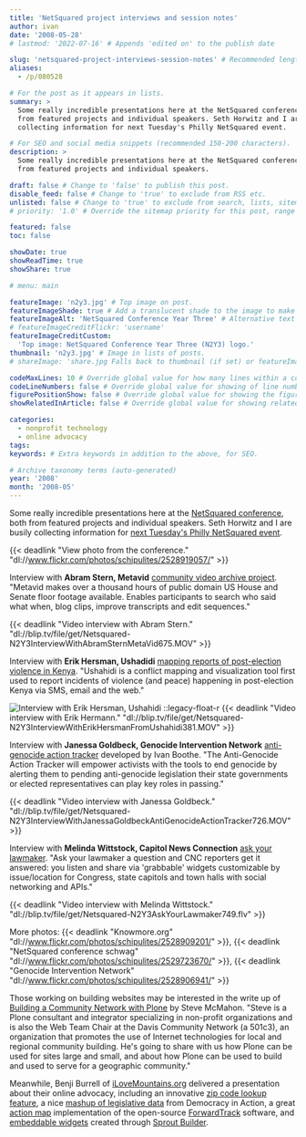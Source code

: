 ```yaml
---
title: 'NetSquared project interviews and session notes'
author: ivan
date: '2008-05-28'
# lastmod: '2022-07-16' # Appends 'edited on' to the publish date

slug: 'netsquared-project-interviews-session-notes' # Recommended length is 3 to 5 words.
aliases:
  - /p/080528

# For the post as it appears in lists.
summary: >
  Some really incredible presentations here at the NetSquared conference, both
  from featured projects and individual speakers. Seth Horwitz and I are busily
  collecting information for next Tuesday's Philly NetSquared event.

# For SEO and social media snippets (recommended 150-200 characters).
description: >
  Some really incredible presentations here at the NetSquared conference, both
  from featured projects and individual speakers.

draft: false # Change to 'false' to publish this post.
disable_feed: false # Change to 'true' to exclude from RSS etc.
unlisted: false # Change to 'true' to exclude from search, lists, sitemaps, and feeds.
# priority: '1.0' # Override the sitemap priority for this post, range 1.0 (high) to 0.0 (low)

featured: false
toc: false

showDate: true
showReadTime: true
showShare: true

# menu: main

featureImage: 'n2y3.jpg' # Top image on post.
featureImageShade: true # Add a translucent shade to the image to make overlaid text easier to read.
featureImageAlt: 'NetSquared Conference Year Three' # Alternative text for featured image.
# featureImageCreditFlickr: 'username'
featureImageCreditCustom:
  'Top image: NetSquared Conference Year Three (N2Y3) logo.'
thumbnail: 'n2y3.jpg' # Image in lists of posts.
# shareImage: 'share.jpg Falls back to thumbnail (if set) or featureImage.

codeMaxLines: 10 # Override global value for how many lines within a code block before auto-collapsing.
codeLineNumbers: false # Override global value for showing of line numbers within code block.
figurePositionShow: false # Override global value for showing the figure label.
showRelatedInArticle: false # Override global value for showing related posts in this series at the end of the content.

categories:
  - nonprofit technology
  - online advocacy
tags:
keywords: # Extra keywords in addition to the above, for SEO.

# Archive taxonomy terms (auto-generated)
year: '2008'
month: '2008-05'
---
```


Some really incredible presentations here at the
[NetSquared conference](https://web.archive.org/web/20080710111814/http://www.netsquared.org/conference),
both from featured projects and individual speakers. Seth Horwitz and I are
busily collecting information for
[next Tuesday's Philly NetSquared event](https://web.archive.org/web/20160709185617/http://netsquared.meetup.com/16/calendar/7890323/).

{{< deadlink "View photo from the conference." "dl://www.flickr.com/photos/schipulites/2528919057/" >}}

Interview with **Abram Stern, Metavid**
[community video archive project](https://web.archive.org/web/20080705023937/http://netsquared.org/2008/conference/projects/metavid-community-video-archive-project).
"Metavid makes over a thousand hours of public domain US House and Senate floor
footage available. Enables participants to search who said what when, blog
clips, improve transcripts and edit sequences."

{{< deadlink "Video interview with Abram Stern." "dl://blip.tv/file/get/Netsquared-N2Y3InterviewWithAbramSternMetaVid675.MOV" >}}

Interview with **Erik Hersman, Ushadidi**
[mapping reports of post-election violence in Kenya](https://web.archive.org/web/20080706203924/http://netsquared.org/2008/conference/projects/ushahidi).
"Ushahidi is a conflict mapping and visualization tool first used to report
incidents of violence (and peace) happening in post-election Kenya via SMS,
email and the web."

![Interview with Erik Hersman, Ushahidi ::legacy-float-r](https://web.archive.org/web/20160709185617im_/http://blip.tv/file/get/Netsquared-N2Y3InterviewWithErikHersmanFromUshahidi381.MOV.jpg)
{{< deadlink "Video interview with Erik Hermann." "dl://blip.tv/file/get/Netsquared-N2Y3InterviewWithErikHersmanFromUshahidi381.MOV" >}}

Interview with **Janessa Goldbeck, Genocide Intervention Network**
[anti-genocide action tracker](https://web.archive.org/web/20080709185617/http://netsquared.org/2008/conference/projects/anti-genocide-action-tracker-genocide-scores-every-politician-state-and-university)
developed by Ivan Boothe. "The Anti-Genocide Action Tracker will empower
activists with the tools to end genocide by alerting them to pending
anti-genocide legislation their state governments or elected representatives can
play key roles in passing."

{{< deadlink "Video interview with Janessa Goldbeck." "dl://blip.tv/file/get/Netsquared-N2Y3InterviewWithJanessaGoldbeckAntiGenocideActionTracker726.MOV" >}}

Interview with **Melinda Wittstock, Capitol News Connection**
[ask your lawmaker](https://web.archive.org/web/20080709185617/http://netsquared.org/2008/conference/projects/ask-your-lawmaker-national-local).
"Ask your lawmaker a question and CNC reporters get it answered: you listen and
share via 'grabbable' widgets customizable by issue/location for Congress, state
capitols and town halls with social networking and APIs."

{{< deadlink "Video interview with Melinda Wittstock." "dl://blip.tv/file/get/Netsquared-N2Y3AskYourLawmaker749.flv" >}}

More photos:
{{< deadlink "Knowmore.org" "dl://www.flickr.com/photos/schipulites/2528909201/" >}},
{{< deadlink "NetSquared conference schwag" "dl://www.flickr.com/photos/schipulites/2529723670/" >}},
{{< deadlink "Genocide Intervention Network" "dl://www.flickr.com/photos/schipulites/2528906941/" >}}

Those working on building websites may be interested in the write up of
[Building a Community Network with Plone](https://web.archive.org/web/20080531154255/http://www.netsquared.org/blog/laurawhitehead/n2y3con-building-community-network-plone)
by Steve McMahon. "Steve is a Plone consultant and integrator specializing in
non-profit organizations and is also the Web Team Chair at the Davis Community
Network (a 501c3), an organization that promotes the use of Internet
technologies for local and regional community building. He's going to share with
us how Plone can be used for sites large and small, and about how Plone can be
used to build and used to serve for a geographic community."

Meanwhile, Benji Burrell of [iLoveMountains.org](https://ilovemountains.org/)
delivered a presentation about their online advocacy, including an innovative
[zip code lookup feature](https://ilovemountains.org/my-connection), a nice
[mashup of legislative data](https://web.archive.org/web/20081202045035/http://www.ilovemountains.org/action/write_your_rep/)
from Democracy in Action, a great
[action map](https://web.archive.org/web/20080708031046/http://www.ilovemountains.org/take_action/)
implementation of the open-source
[ForwardTrack](https://web.archive.org/web/20080709221135/http://forwardtrack.eyebeamresearch.org/)
software, and
[embeddable widgets](https://ilovemountains.org/bloggers-challenge/#sandbox)
created through
[Sprout Builder](https://web.archive.org/web/20080713123256/http://sproutbuilder.com/).
